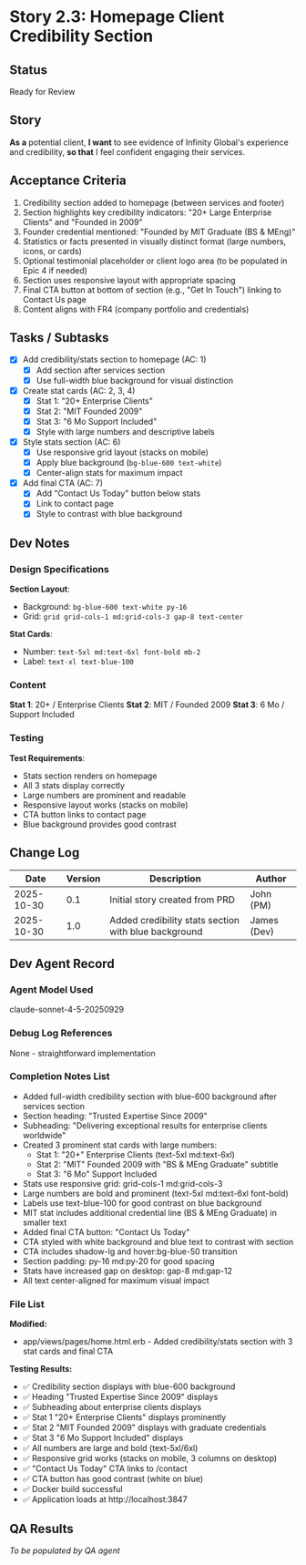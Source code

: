 # Story 2.3: Homepage Client Credibility Section

## Status
Ready for Review

## Story

**As a** potential client,
**I want** to see evidence of Infinity Global's experience and credibility,
**so that** I feel confident engaging their services.

## Acceptance Criteria

1. Credibility section added to homepage (between services and footer)
2. Section highlights key credibility indicators: "20+ Large Enterprise Clients" and "Founded in 2009"
3. Founder credential mentioned: "Founded by MIT Graduate (BS & MEng)"
4. Statistics or facts presented in visually distinct format (large numbers, icons, or cards)
5. Optional testimonial placeholder or client logo area (to be populated in Epic 4 if needed)
6. Section uses responsive layout with appropriate spacing
7. Final CTA button at bottom of section (e.g., "Get In Touch") linking to Contact Us page
8. Content aligns with FR4 (company portfolio and credentials)

## Tasks / Subtasks

- [x] Add credibility/stats section to homepage (AC: 1)
  - [x] Add section after services section
  - [x] Use full-width blue background for visual distinction
- [x] Create stat cards (AC: 2, 3, 4)
  - [x] Stat 1: "20+ Enterprise Clients"
  - [x] Stat 2: "MIT Founded 2009"
  - [x] Stat 3: "6 Mo Support Included"
  - [x] Style with large numbers and descriptive labels
- [x] Style stats section (AC: 6)
  - [x] Use responsive grid layout (stacks on mobile)
  - [x] Apply blue background (`bg-blue-600 text-white`)
  - [x] Center-align stats for maximum impact
- [x] Add final CTA (AC: 7)
  - [x] Add "Contact Us Today" button below stats
  - [x] Link to contact page
  - [x] Style to contrast with blue background

## Dev Notes

### Design Specifications
**Section Layout**:
- Background: `bg-blue-600 text-white py-16`
- Grid: `grid grid-cols-1 md:grid-cols-3 gap-8 text-center`

**Stat Cards**:
- Number: `text-5xl md:text-6xl font-bold mb-2`
- Label: `text-xl text-blue-100`

### Content
**Stat 1**: 20+ / Enterprise Clients
**Stat 2**: MIT / Founded 2009
**Stat 3**: 6 Mo / Support Included

### Testing

**Test Requirements**:
- Stats section renders on homepage
- All 3 stats display correctly
- Large numbers are prominent and readable
- Responsive layout works (stacks on mobile)
- CTA button links to contact page
- Blue background provides good contrast

## Change Log

| Date | Version | Description | Author |
|------|---------|-------------|--------|
| 2025-10-30 | 0.1 | Initial story created from PRD | John (PM) |
| 2025-10-30 | 1.0 | Added credibility stats section with blue background | James (Dev) |

## Dev Agent Record

### Agent Model Used
claude-sonnet-4-5-20250929

### Debug Log References
None - straightforward implementation

### Completion Notes List
- Added full-width credibility section with blue-600 background after services section
- Section heading: "Trusted Expertise Since 2009"
- Subheading: "Delivering exceptional results for enterprise clients worldwide"
- Created 3 prominent stat cards with large numbers:
  - Stat 1: "20+" Enterprise Clients (text-5xl md:text-6xl)
  - Stat 2: "MIT" Founded 2009 with "BS & MEng Graduate" subtitle
  - Stat 3: "6 Mo" Support Included
- Stats use responsive grid: grid-cols-1 md:grid-cols-3
- Large numbers are bold and prominent (text-5xl md:text-6xl font-bold)
- Labels use text-blue-100 for good contrast on blue background
- MIT stat includes additional credential line (BS & MEng Graduate) in smaller text
- Added final CTA button: "Contact Us Today"
- CTA styled with white background and blue text to contrast with section
- CTA includes shadow-lg and hover:bg-blue-50 transition
- Section padding: py-16 md:py-20 for good spacing
- Stats have increased gap on desktop: gap-8 md:gap-12
- All text center-aligned for maximum visual impact

### File List
**Modified:**
- app/views/pages/home.html.erb - Added credibility/stats section with 3 stat cards and final CTA

**Testing Results:**
- ✅ Credibility section displays with blue-600 background
- ✅ Heading "Trusted Expertise Since 2009" displays
- ✅ Subheading about enterprise clients displays
- ✅ Stat 1 "20+ Enterprise Clients" displays prominently
- ✅ Stat 2 "MIT Founded 2009" displays with graduate credentials
- ✅ Stat 3 "6 Mo Support Included" displays
- ✅ All numbers are large and bold (text-5xl/6xl)
- ✅ Responsive grid works (stacks on mobile, 3 columns on desktop)
- ✅ "Contact Us Today" CTA links to /contact
- ✅ CTA button has good contrast (white on blue)
- ✅ Docker build successful
- ✅ Application loads at http://localhost:3847

## QA Results
_To be populated by QA agent_
